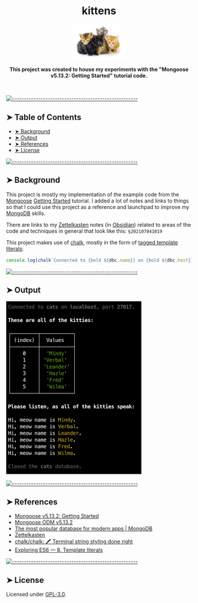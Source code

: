 <!-- ⚠️ This README has been generated from the file(s) "blueprint.md" ⚠️--><h1 align="center">kittens</h1>
<p align="center">
  <img src="https://raw.githubusercontent.com/avanderbilt/kittens/master/doc/cats.jpg" alt="Logo" width="150" height="auto" />
</p>
<p align="center">
  <b>This project was created to house my experiments with the "Mongoose v5.13.2: Getting Started" tutorial code.</b></br>
  <sub><sub>
</p>

<br />


[![-----------------------------------------------------](https://raw.githubusercontent.com/andreasbm/readme/master/assets/lines/rainbow.png)](#table-of-contents)

## ➤ Table of Contents

* [➤ Background](#-background)
* [➤ Output](#-output)
* [➤ References](#-references)
* [➤ License](#-license)

[![-----------------------------------------------------](https://raw.githubusercontent.com/andreasbm/readme/master/assets/lines/rainbow.png)](#background)

## ➤ Background

This project is mostly my implementation of the example code from the [Mongoose](https://mongoosejs.com/) [Getting Started](https://mongoosejs.com/docs/) tutorial. I added a lot of notes and links to things so that I could use this project as a reference and launchpad to improve my [MongoDB](https://www.mongodb.com/) skills.

There are links to my [Zettelkasten](https://en.wikipedia.org/wiki/Zettelkasten) notes (in [Obsidian](https://obsidian.md/)) related to areas of the code and techniques in general that look like this: `§202107041019`

This project makes use of [chalk](https://github.com/chalk/chalk), mostly in the form of [tagged template literals](https://exploringjs.com/es6/ch_template-literals.html#_tagged-template-literals):

```javascript
console.log(chalk`Connected to {bold ${dbc.name}} on {bold ${dbc.host}}, port {bold ${dbc.port}}.`);
```


[![-----------------------------------------------------](https://raw.githubusercontent.com/andreasbm/readme/master/assets/lines/rainbow.png)](#output)

## ➤ Output

![Program Output](/doc/output.png)

[![-----------------------------------------------------](https://raw.githubusercontent.com/andreasbm/readme/master/assets/lines/rainbow.png)](#references)

## ➤ References

- [Mongoose v5.13.2: Getting Started](https://mongoosejs.com/docs/)
- [Mongoose ODM v5.13.2](https://mongoosejs.com/)
- [The most popular database for modern apps | MongoDB](https://www.mongodb.com/)
- [Zettelkasten](https://en.wikipedia.org/wiki/Zettelkasten)
- [chalk/chalk: 🖍 Terminal string styling done right](https://github.com/chalk/chalk)
- [Exploring ES6 — 8. Template literals](https://exploringjs.com/es6/ch_template-literals.html#_tagged-template-literals)


[![-----------------------------------------------------](https://raw.githubusercontent.com/andreasbm/readme/master/assets/lines/rainbow.png)](#license)

## ➤ License
	
Licensed under [GPL-3.0](https://opensource.org/licenses/GPL-3.0).